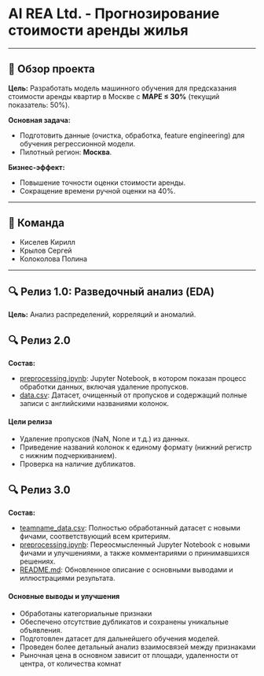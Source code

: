 # **AI REA Ltd. - Прогнозирование стоимости аренды жилья**  

---

## **📌 Обзор проекта**  
**Цель:** Разработать модель машинного обучения для предсказания стоимости аренды квартир в Москве с **MAPE ≤ 30%** (текущий показатель: 50%).  

**Основная задача:**  
- Подготовить данные (очистка, обработка, feature engineering) для обучения регрессионной модели.  
- Пилотный регион: **Москва**.  

**Бизнес-эффект:**  
- Повышение точности оценки стоимости аренды.  
- Сокращение времени ручной оценки на 40%.  

---

## **👥 Команда**  
- Киселев Кирилл
- Крылов Сергей
- Колоколова Полина
---

## **🔍 Релиз 1.0: Разведочный анализ (EDA)**  
**Цель:** Анализ распределений, корреляций и аномалий.  

## **🔍 Релиз 2.0** 

**Состав:**  
- [preprocessing.ipynb](preprocessing.ipynb): Jupyter Notebook, в котором показан процесс обработки данных, включая удаление пропусков.
- [data.csv](data.csv): Датасет, очищенный от пропусков и содержащий полные записи с английскими названиями колонок.

#### Цели релиза
- Удаление пропусков (NaN, None и т.д.) из данных.
- Приведение названий колонок к единому формату (нижний регистр с нижним подчеркиванием).
- Проверка на наличие дубликатов.


## **🔍 Релиз 3.0** 

**Состав:**  
- [teamname_data.csv](teamname_data.csv): Полностью обработанный датасет с новыми фичами, соответствующий всем критериям.
- [preprocessing.ipynb](preprocessing.ipynb): Переосмысленный Jupyter Notebook с новыми фичами и улучшениями, а также комментариями о принимавшихся решениях.
- [README.md](README.md): Обновленное описание с основными выводами и иллюстрациями результата.

#### Основные выводы и улучшения
- Обработаны категориальные признаки
- Обеспечено отсутствие дубликатов и сохранены уникальные объявления.
- Подготовлен датасет для дальнейшего обучения моделей.
- Проведен более детальный анализ взаимосвязей между признаками 
- Рыночная цена в основном зависит от площади, удаленности от центра, от количества комнат